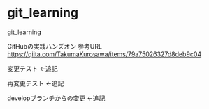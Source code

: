 # git_learning
git_learning

GitHubの実践ハンズオン
参考URL https://qiita.com/TakumaKurosawa/items/79a75026327d8deb9c04

変更テスト <-追記

再変更テスト <-追記

developブランチからの変更 <-追記
